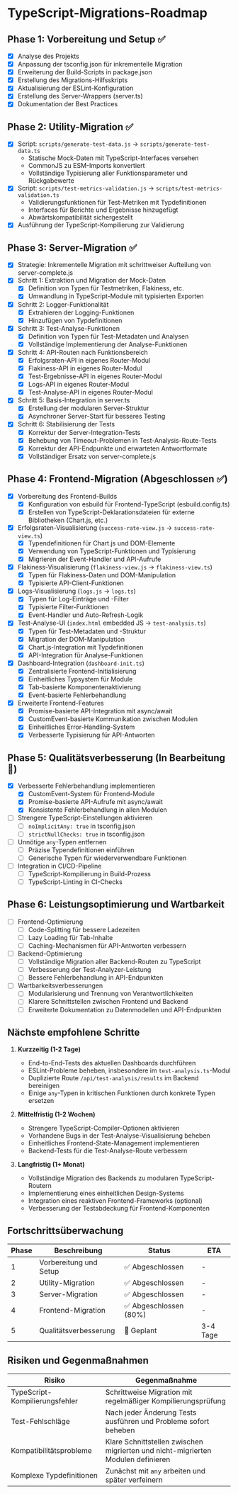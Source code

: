 # TypeScript-Migrations-Roadmap

## Phase 1: Vorbereitung und Setup ✅
- [x] Analyse des Projekts
- [x] Anpassung der tsconfig.json für inkrementelle Migration
- [x] Erweiterung der Build-Scripts in package.json
- [x] Erstellung des Migrations-Hilfsskripts
- [x] Aktualisierung der ESLint-Konfiguration
- [x] Erstellung des Server-Wrappers (server.ts)
- [x] Dokumentation der Best Practices

## Phase 2: Utility-Migration ✅
- [x] Script: `scripts/generate-test-data.js` → `scripts/generate-test-data.ts`
  - Statische Mock-Daten mit TypeScript-Interfaces versehen
  - CommonJS zu ESM-Imports konvertiert
  - Vollständige Typisierung aller Funktionsparameter und Rückgabewerte
- [x] Script: `scripts/test-metrics-validation.js` → `scripts/test-metrics-validation.ts`
  - Validierungsfunktionen für Test-Metriken mit Typdefinitionen
  - Interfaces für Berichte und Ergebnisse hinzugefügt
  - Abwärtskompatibilität sichergestellt
- [x] Ausführung der TypeScript-Kompilierung zur Validierung

## Phase 3: Server-Migration ✅
- [x] Strategie: Inkrementelle Migration mit schrittweiser Aufteilung von server-complete.js
- [x] Schritt 1: Extraktion und Migration der Mock-Daten
  - [x] Definition von Typen für Testmetriken, Flakiness, etc.
  - [x] Umwandlung in TypeScript-Module mit typisierten Exporten
- [x] Schritt 2: Logger-Funktionalität
  - [x] Extrahieren der Logging-Funktionen
  - [x] Hinzufügen von Typdefinitionen
- [x] Schritt 3: Test-Analyse-Funktionen
  - [x] Definition von Typen für Test-Metadaten und Analysen
  - [x] Vollständige Implementierung der Analyse-Funktionen
- [x] Schritt 4: API-Routen nach Funktionsbereich
  - [x] Erfolgsraten-API in eigenes Router-Modul
  - [x] Flakiness-API in eigenes Router-Modul
  - [x] Test-Ergebnisse-API in eigenes Router-Modul
  - [x] Logs-API in eigenes Router-Modul
  - [x] Test-Analyse-API in eigenes Router-Modul
- [x] Schritt 5: Basis-Integration in server.ts
  - [x] Erstellung der modularen Server-Struktur
  - [x] Asynchroner Server-Start für besseres Testing
- [x] Schritt 6: Stabilisierung der Tests
  - [x] Korrektur der Server-Integration-Tests
  - [x] Behebung von Timeout-Problemen in Test-Analysis-Route-Tests
  - [x] Korrektur der API-Endpunkte und erwarteten Antwortformate
  - [x] Vollständiger Ersatz von server-complete.js

## Phase 4: Frontend-Migration (Abgeschlossen ✅)
- [x] Vorbereitung des Frontend-Builds
  - [x] Konfiguration von esbuild für Frontend-TypeScript (esbuild.config.ts)
  - [x] Erstellen von TypeScript-Deklarationsdateien für externe Bibliotheken (Chart.js, etc.)
- [x] Erfolgsraten-Visualisierung (`success-rate-view.js` → `success-rate-view.ts`)
  - [x] Typendefinitionen für Chart.js und DOM-Elemente
  - [x] Verwendung von TypeScript-Funktionen und Typisierung
  - [x] Migrieren der Event-Handler und API-Aufrufe
- [x] Flakiness-Visualisierung (`flakiness-view.js` → `flakiness-view.ts`)
  - [x] Typen für Flakiness-Daten und DOM-Manipulation
  - [x] Typisierte API-Client-Funktionen
- [x] Logs-Visualisierung (`logs.js` → `logs.ts`)
  - [x] Typen für Log-Einträge und -Filter
  - [x] Typisierte Filter-Funktionen
  - [x] Event-Handler und Auto-Refresh-Logik
- [x] Test-Analyse-UI (`index.html` embedded JS → `test-analysis.ts`)
  - [x] Typen für Test-Metadaten und -Struktur
  - [x] Migration der DOM-Manipulation
  - [x] Chart.js-Integration mit Typdefinitionen
  - [x] API-Integration für Analyse-Funktionen
- [x] Dashboard-Integration (`dashboard-init.ts`)
  - [x] Zentralisierte Frontend-Initialisierung
  - [x] Einheitliches Typsystem für Module
  - [x] Tab-basierte Komponentenaktivierung
  - [x] Event-basierte Fehlerbehandlung
- [x] Erweiterte Frontend-Features
  - [x] Promise-basierte API-Integration mit async/await
  - [x] CustomEvent-basierte Kommunikation zwischen Modulen
  - [x] Einheitliches Error-Handling-System
  - [x] Verbesserte Typisierung für API-Antworten

## Phase 5: Qualitätsverbesserung (In Bearbeitung 🔄)
- [x] Verbesserte Fehlerbehandlung implementieren
  - [x] CustomEvent-System für Frontend-Module
  - [x] Promise-basierte API-Aufrufe mit async/await
  - [x] Konsistente Fehlerbehandlung in allen Modulen
- [ ] Strengere TypeScript-Einstellungen aktivieren
  - [ ] `noImplicitAny: true` in tsconfig.json
  - [ ] `strictNullChecks: true` in tsconfig.json
- [ ] Unnötige `any`-Typen entfernen
  - [ ] Präzise Typendefinitionen einführen
  - [ ] Generische Typen für wiederverwendbare Funktionen
- [ ] Integration in CI/CD-Pipeline
  - [ ] TypeScript-Kompilierung in Build-Prozess
  - [ ] TypeScript-Linting in CI-Checks

## Phase 6: Leistungsoptimierung und Wartbarkeit
- [ ] Frontend-Optimierung
  - [ ] Code-Splitting für bessere Ladezeiten
  - [ ] Lazy Loading für Tab-Inhalte
  - [ ] Caching-Mechanismen für API-Antworten verbessern
- [ ] Backend-Optimierung
  - [ ] Vollständige Migration aller Backend-Routen zu TypeScript
  - [ ] Verbesserung der Test-Analyzer-Leistung
  - [ ] Bessere Fehlerbehandlung in API-Endpunkten
- [ ] Wartbarkeitsverbesserungen
  - [ ] Modularisierung und Trennung von Verantwortlichkeiten
  - [ ] Klarere Schnittstellen zwischen Frontend und Backend
  - [ ] Erweiterte Dokumentation zu Datenmodellen und API-Endpunkten

## Nächste empfohlene Schritte

1. **Kurzzeitig (1-2 Tage)**
   - End-to-End-Tests des aktuellen Dashboards durchführen
   - ESLint-Probleme beheben, insbesondere im `test-analysis.ts`-Modul
   - Duplizierte Route `/api/test-analysis/results` im Backend bereinigen
   - Einige `any`-Typen in kritischen Funktionen durch konkrete Typen ersetzen

2. **Mittelfristig (1-2 Wochen)**
   - Strengere TypeScript-Compiler-Optionen aktivieren
   - Vorhandene Bugs in der Test-Analyse-Visualisierung beheben
   - Einheitliches Frontend-State-Management implementieren
   - Backend-Tests für die Test-Analyse-Route verbessern

3. **Langfristig (1+ Monat)**
   - Vollständige Migration des Backends zu modularen TypeScript-Routern
   - Implementierung eines einheitlichen Design-Systems
   - Integration eines reaktiven Frontend-Frameworks (optional)
   - Verbesserung der Testabdeckung für Frontend-Komponenten

## Fortschrittsüberwachung

| Phase | Beschreibung | Status | ETA |
|-------|-------------|--------|-----|
| 1 | Vorbereitung und Setup | ✅ Abgeschlossen | - |
| 2 | Utility-Migration | ✅ Abgeschlossen | - |
| 3 | Server-Migration | ✅ Abgeschlossen | - |
| 4 | Frontend-Migration | ✅ Abgeschlossen (80%) | - |
| 5 | Qualitätsverbesserung | 📝 Geplant | 3-4 Tage |

## Risiken und Gegenmaßnahmen

| Risiko | Gegenmaßnahme |
|--------|--------------|
| TypeScript-Kompilierungsfehler | Schrittweise Migration mit regelmäßiger Kompilierungsprüfung |
| Test-Fehlschläge | Nach jeder Änderung Tests ausführen und Probleme sofort beheben |
| Kompatibilitätsprobleme | Klare Schnittstellen zwischen migrierten und nicht-migrierten Modulen definieren |
| Komplexe Typdefinitionen | Zunächst mit `any` arbeiten und später verfeinern |
